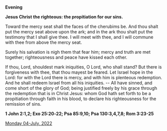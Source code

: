 **Evening**

**Jesus Christ the righteous: the propitiation for our sins.**
 
Toward the mercy seat shall the faces of the cherubims be. And thou shalt put the mercy seat above upon the ark; and in the ark thou shalt put the testimony that I shall give thee. I will meet with thee, and I will commune with thee from above the mercy seat.
 
Surely his salvation is nigh them that fear him; mercy and truth are met together; righteousness and peace have kissed each other.
 
If thou, Lord, shouldest mark iniquities, O Lord, who shall stand? But there is forgiveness with thee, that thou mayest be feared. Let Israel hope in the Lord: for with the Lord there is mercy, and with him is plenteous redemption. And he shall redeem Israel from all his iniquities. -- All have sinned, and come short of the glory of God; being justified freely by his grace through the redemption that is in Christ Jesus: whom God hath set forth to be a propitiation through faith in his blood, to declare his righteousness for the remission of sins.  

**1 John 2:1,2; Exo 25:20‑22; Psa 85:9,10; Psa 130:3,4,7,8; Rom 3:23-25**

[Monday 04-July, 2022](https://t.me/daily_light)
